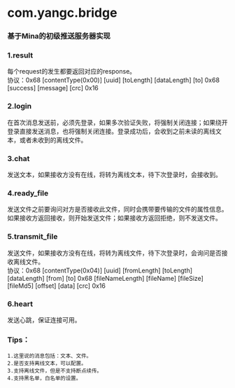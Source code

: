 com.yangc.bridge
===============

### 基于Mina的初级推送服务器实现
### 1.result
每个request的发生都要返回对应的response。<br />
协议：0x68 [contentType(0x00)] [uuid] [toLength] [dataLength] [to] 0x68 [success] [message] [crc] 0x16

### 2.login
在首次消息发送前，必须先登录，如果多次验证失败，将强制关闭连接；如果绕开登录直接发送消息，也将强制关闭连接。登录成功后，会收到之前未读的离线文本，或者未收到的离线文件。

### 3.chat
发送文本，如果接收方没有在线，将转为离线文本，待下次登录时，会接收到。

### 4.ready_file
发送文件之前要询问对方是否接收此文件，同时会携带要传输的文件的属性信息。如果接收方返回接收，则开始发送文件；如果接收方返回拒绝，则不发送文件。

### 5.transmit_file
发送文件，如果接收方没有在线，将转为离线文件，待下次登录时，会询问是否接收离线文件。<br />
协议：0x68 [contentType(0x04)] [uuid] [fromLength] [toLength] [dataLength] [from] [to] 0x68 [fileNameLength] [fileName] [fileSize] [fileMd5] [offset] [data] [crc] 0x16

### 6.heart
发送心跳，保证连接可用。

### Tips：
    1.这里说的消息包括：文本、文件。
    2.是否支持离线文本，可以配置。
    3.支持离线文件，但是不支持断点续传。
    4.支持黑名单，白名单的设置。
